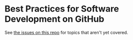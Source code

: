# Best Practices for Software Development on GitHub

See [the issues on this repo](https://github.com/stuartpb/github-best-practices/issues) for topics that aren't yet covered.
